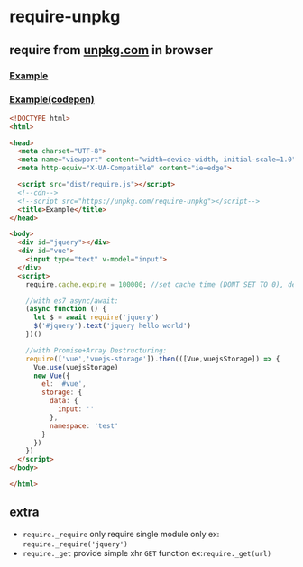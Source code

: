 require-unpkg
=============
require from [unpkg.com](https://unpkg.com/) in browser
--------------------------------------------------------

### [Example](https://rawgit.com/maple3142/require-unpkg/master/test.html)
### [Example(codepen)](https://codepen.io/maple3142/pen/qXebVQ)

```html
<!DOCTYPE html>
<html>

<head>
  <meta charset="UTF-8">
  <meta name="viewport" content="width=device-width, initial-scale=1.0">
  <meta http-equiv="X-UA-Compatible" content="ie=edge">

  <script src="dist/require.js"></script>
  <!--cdn-->
  <!--script src="https://unpkg.com/require-unpkg"></script-->
  <title>Example</title>
</head>

<body>
  <div id="jquery"></div>
  <div id="vue">
    <input type="text" v-model="input">
  </div>
  <script>
    require.cache.expire = 100000; //set cache time (DONT SET TO 0), default: 24 hours

    //with es7 async/await:
    (async function () {
      let $ = await require('jquery')
      $('#jquery').text('jquery hello world')
    })()

    //with Promise+Array Destructuring:
    require(['vue','vuejs-storage']).then(([Vue,vuejsStorage]) => {
      Vue.use(vuejsStorage)
      new Vue({
        el: '#vue',
        storage: {
          data: {
            input: ''
          },
          namespace: 'test'
        }
      })
    })
  </script>
</body>

</html>
```

extra
------
* `require._require` only require single module only  ex: `require._require('jquery')`
* `require._get` provide simple xhr `GET` function ex:`require._get(url)`